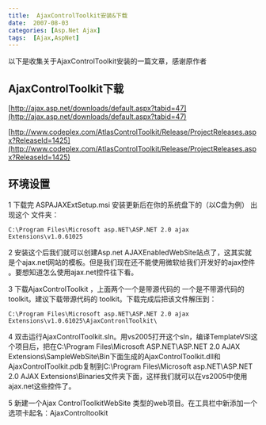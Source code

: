 ```yaml
---
title:  AjaxControlToolkit安装&下载
date:  2007-08-03
categories: [Asp.Net Ajax]
tags:  [Ajax,AspNet]
---
```


以下是收集关于AjaxControlToolkit安装的一篇文章，感谢原作者
<!--more-->

## AjaxControlToolkit下载

[http://ajax.asp.net/downloads/default.aspx?tabid=47](http://ajax.asp.net/downloads/default.aspx?tabid=47)

[http://www.codeplex.com/AtlasControlToolkit/Release/ProjectReleases.aspx?ReleaseId=1425](http://www.codeplex.com/AtlasControlToolkit/Release/ProjectReleases.aspx?ReleaseId=1425)

## 环境设置

1 下载完 ASPAJAXExtSetup.msi 安装更新后在你的系统盘下的（以C盘为例） 出现这个 文件夹：

```
C:\Program Files\Microsoft asp.NET\ASP.NET 2.0 ajax Extensions\v1.0.61025
```

2 安装这个后我们就可以创建Asp.net AJAXEnabledWebSite站点了，这其实就是个ajax.net网站的模板。但是我们现在还不能使用微软给我们开发好的ajax控件 。要想知道怎么使用ajax.net控件往下看。

3 下载AjaxControlToolkit ，上面两个一个是带源代码的 一个是不带源代码的toolkit。建议下载带源代码的 toolkit。下载完成后把该文件解压到：

```
C:\Program Files\Microsoft asp.NET\ASP.NET 2.0 ajax Extensions\v1.0.61025\AjaxContronlToolkit\
```

4 双击运行AjaxControlToolkit.sln。用vs2005打开这个sln，编译TemplateVSI这个项目后，把在C:\Program Files\Microsoft ASP.NET\ASP.NET 2.0 AJAX Extensions\SampleWebSite\Bin下面生成的AjaxControlToolkit.dll和AjaxControlToolkit.pdb复制到C:\Program Files\Microsoft asp.NET\ASP.NET 2.0 AJAX Extensions\Binaries文件夹下面，这样我们就可以在vs2005中使用ajax.net这些控件了。

5 新建一个Ajax ControlToolkitWebSite 类型的web项目。在工具栏中新添加一个选项卡起名：AjaxControltoolkit


